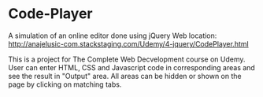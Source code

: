 # Code-Player
A simulation of an online editor done using jQuery
Web location: http://anajelusic-com.stackstaging.com/Udemy/4-jquery/CodePlayer.html

This is a project for The Complete Web Decvelopment course on Udemy.
User can enter HTML, CSS and Javascript code in corresponding areas and see the result in "Output" area. All areas can be hidden or shown on the page by clicking on matching tabs.
